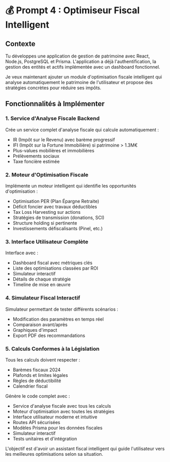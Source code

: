 # 💰 Prompt 4 : Optimiseur Fiscal Intelligent

## Contexte
Tu développes une application de gestion de patrimoine avec React, Node.js, PostgreSQL et Prisma. L'application a déjà l'authentification, la gestion des entités et actifs implémentée avec un dashboard fonctionnel.

Je veux maintenant ajouter un module d'optimisation fiscale intelligent qui analyse automatiquement le patrimoine de l'utilisateur et propose des stratégies concrètes pour réduire ses impôts.

## Fonctionnalités à Implémenter

### 1. Service d'Analyse Fiscale Backend

Crée un service complet d'analyse fiscale qui calcule automatiquement :
- IR (Impôt sur le Revenu) avec barème progressif
- IFI (Impôt sur la Fortune Immobilière) si patrimoine > 1.3M€
- Plus-values mobilières et immobilières
- Prélèvements sociaux
- Taxe foncière estimée

### 2. Moteur d'Optimisation Fiscale

Implémente un moteur intelligent qui identifie les opportunités d'optimisation :
- Optimisation PER (Plan Épargne Retraite)
- Déficit foncier avec travaux déductibles
- Tax Loss Harvesting sur actions
- Stratégies de transmission (donations, SCI)
- Structure holding si pertinente
- Investissements défiscalisants (Pinel, etc.)

### 3. Interface Utilisateur Complète

Interface avec :
- Dashboard fiscal avec métriques clés
- Liste des optimisations classées par ROI
- Simulateur interactif
- Détails de chaque stratégie
- Timeline de mise en œuvre

### 4. Simulateur Fiscal Interactif

Simulateur permettant de tester différents scénarios :
- Modification des paramètres en temps réel
- Comparaison avant/après
- Graphiques d'impact
- Export PDF des recommandations

### 5. Calculs Conformes à la Législation

Tous les calculs doivent respecter :
- Barèmes fiscaux 2024
- Plafonds et limites légales
- Règles de déductibilité
- Calendrier fiscal

Génère le code complet avec :
- Service d'analyse fiscale avec tous les calculs
- Moteur d'optimisation avec toutes les stratégies
- Interface utilisateur moderne et intuitive
- Routes API sécurisées
- Modèles Prisma pour les données fiscales
- Simulateur interactif
- Tests unitaires et d'intégration

L'objectif est d'avoir un assistant fiscal intelligent qui guide l'utilisateur vers les meilleures optimisations selon sa situation. 